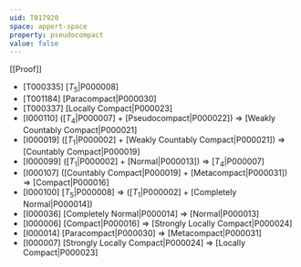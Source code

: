 ```yaml
---
uid: T017920
space: appert-space
property: pseudocompact
value: false
---
```

[[Proof]]

* [T000335] [$T_5$|P000008]
* [T001184] [Paracompact|P000030]
* [T000337] [Locally Compact|P000023]
* [I000110] ([$T_4$|P000007] + [Pseudocompact|P000022]) => [Weakly Countably Compact|P000021]
* [I000019] ([$T_1$|P000002] + [Weakly Countably Compact|P000021]) => [Countably Compact|P000019]
* [I000099] ([$T_1$|P000002] + [Normal|P000013]) => [$T_4$|P000007]
* [I000107] ([Countably Compact|P000019] + [Metacompact|P000031]) => [Compact|P000016]
* [I000100] [$T_5$|P000008] => ([$T_1$|P000002] + [Completely Normal|P000014])
* [I000036] [Completely Normal|P000014] => [Normal|P000013]
* [I000006] [Compact|P000016] => [Strongly Locally Compact|P000024]
* [I000014] [Paracompact|P000030] => [Metacompact|P000031]
* [I000007] [Strongly Locally Compact|P000024] => [Locally Compact|P000023]

